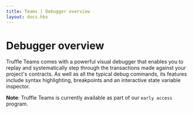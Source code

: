 ```yaml
---
title: Teams | Debugger overview
layout: docs.hbs
---
```

# Debugger overview

Truffle Teams comes with a powerful visual debugger that enables you to replay and systematically step through the transactions made against your project's contracts. As well as all the typical debug commands, its features include syntax highlighting, breakpoints and an interactive state variable inspector.

<p class="alert alert-info">
<strong>Note</strong>: Truffle Teams is currently available as part of our <code>early access</code> program.
</p>